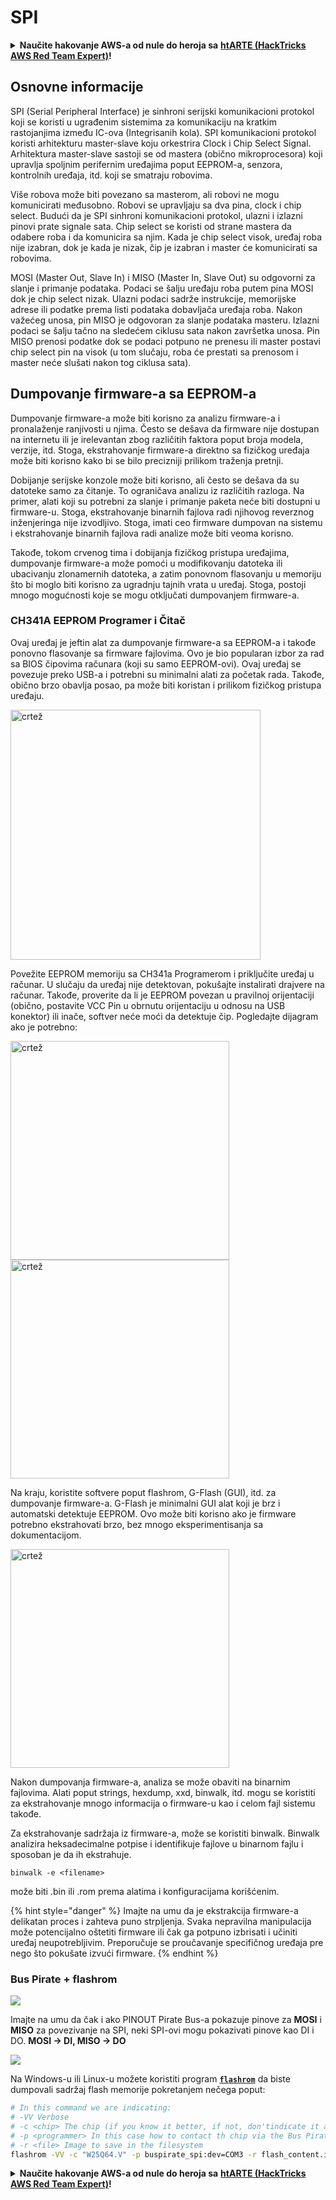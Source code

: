 # SPI

<details>

<summary><strong>Naučite hakovanje AWS-a od nule do heroja sa</strong> <a href="https://training.hacktricks.xyz/courses/arte"><strong>htARTE (HackTricks AWS Red Team Expert)</strong></a><strong>!</strong></summary>

Drugi načini podrške HackTricks-u:

* Ako želite da vidite svoju **kompaniju reklamiranu na HackTricks-u** ili **preuzmete HackTricks u PDF formatu** Proverite [**PLANOVE ZA PRIJAVU**](https://github.com/sponsors/carlospolop)!
* Nabavite [**zvanični PEASS & HackTricks swag**](https://peass.creator-spring.com)
* Otkrijte [**Porodicu PEASS**](https://opensea.io/collection/the-peass-family), našu kolekciju ekskluzivnih [**NFT-ova**](https://opensea.io/collection/the-peass-family)
* **Pridružite se** 💬 [**Discord grupi**](https://discord.gg/hRep4RUj7f) ili [**telegram grupi**](https://t.me/peass) ili nas **pratite** na **Twitteru** 🐦 [**@carlospolopm**](https://twitter.com/hacktricks\_live)**.**
* **Podelite svoje hakovanje trikove slanjem PR-ova na** [**HackTricks**](https://github.com/carlospolop/hacktricks) i [**HackTricks Cloud**](https://github.com/carlospolop/hacktricks-cloud) github repozitorijume.

</details>

## Osnovne informacije

SPI (Serial Peripheral Interface) je sinhroni serijski komunikacioni protokol koji se koristi u ugrađenim sistemima za komunikaciju na kratkim rastojanjima između IC-ova (Integrisanih kola). SPI komunikacioni protokol koristi arhitekturu master-slave koju orkestrira Clock i Chip Select Signal. Arhitektura master-slave sastoji se od mastera (obično mikroprocesora) koji upravlja spoljnim perifernim uređajima poput EEPROM-a, senzora, kontrolnih uređaja, itd. koji se smatraju robovima.

Više robova može biti povezano sa masterom, ali robovi ne mogu komunicirati međusobno. Robovi se upravljaju sa dva pina, clock i chip select. Budući da je SPI sinhroni komunikacioni protokol, ulazni i izlazni pinovi prate signale sata. Chip select se koristi od strane mastera da odabere roba i da komunicira sa njim. Kada je chip select visok, uređaj roba nije izabran, dok je kada je nizak, čip je izabran i master će komunicirati sa robovima.

MOSI (Master Out, Slave In) i MISO (Master In, Slave Out) su odgovorni za slanje i primanje podataka. Podaci se šalju uređaju roba putem pina MOSI dok je chip select nizak. Ulazni podaci sadrže instrukcije, memorijske adrese ili podatke prema listi podataka dobavljača uređaja roba. Nakon važećeg unosa, pin MISO je odgovoran za slanje podataka masteru. Izlazni podaci se šalju tačno na sledećem ciklusu sata nakon završetka unosa. Pin MISO prenosi podatke dok se podaci potpuno ne prenesu ili master postavi chip select pin na visok (u tom slučaju, roba će prestati sa prenosom i master neće slušati nakon tog ciklusa sata).

## Dumpovanje firmware-a sa EEPROM-a

Dumpovanje firmware-a može biti korisno za analizu firmware-a i pronalaženje ranjivosti u njima. Često se dešava da firmware nije dostupan na internetu ili je irelevantan zbog različitih faktora poput broja modela, verzije, itd. Stoga, ekstrahovanje firmware-a direktno sa fizičkog uređaja može biti korisno kako bi se bilo precizniji prilikom traženja pretnji.

Dobijanje serijske konzole može biti korisno, ali često se dešava da su datoteke samo za čitanje. To ograničava analizu iz različitih razloga. Na primer, alati koji su potrebni za slanje i primanje paketa neće biti dostupni u firmware-u. Stoga, ekstrahovanje binarnih fajlova radi njihovog reverznog inženjeringa nije izvodljivo. Stoga, imati ceo firmware dumpovan na sistemu i ekstrahovanje binarnih fajlova radi analize može biti veoma korisno.

Takođe, tokom crvenog tima i dobijanja fizičkog pristupa uređajima, dumpovanje firmware-a može pomoći u modifikovanju datoteka ili ubacivanju zlonamernih datoteka, a zatim ponovnom flasovanju u memoriju što bi moglo biti korisno za ugradnju tajnih vrata u uređaj. Stoga, postoji mnogo mogućnosti koje se mogu otključati dumpovanjem firmware-a.

### CH341A EEPROM Programer i Čitač

Ovaj uređaj je jeftin alat za dumpovanje firmware-a sa EEPROM-a i takođe ponovno flasovanje sa firmware fajlovima. Ovo je bio popularan izbor za rad sa BIOS čipovima računara (koji su samo EEPROM-ovi). Ovaj uređaj se povezuje preko USB-a i potrebni su minimalni alati za početak rada. Takođe, obično brzo obavlja posao, pa može biti koristan i prilikom fizičkog pristupa uređaju.

<img src="../../.gitbook/assets/board_image_ch341a.jpg" alt="crtež" width="400" align="center"/>

Povežite EEPROM memoriju sa CH341a Programerom i priključite uređaj u računar. U slučaju da uređaj nije detektovan, pokušajte instalirati drajvere na računar. Takođe, proverite da li je EEPROM povezan u pravilnoj orijentaciji (obično, postavite VCC Pin u obrnutu orijentaciju u odnosu na USB konektor) ili inače, softver neće moći da detektuje čip. Pogledajte dijagram ako je potrebno:

<img src="../../.gitbook/assets/connect_wires_ch341a.jpg" alt="crtež" width="350"/>

<img src="../../.gitbook/assets/eeprom_plugged_ch341a.jpg" alt="crtež" width="350"/>

Na kraju, koristite softvere poput flashrom, G-Flash (GUI), itd. za dumpovanje firmware-a. G-Flash je minimalni GUI alat koji je brz i automatski detektuje EEPROM. Ovo može biti korisno ako je firmware potrebno ekstrahovati brzo, bez mnogo eksperimentisanja sa dokumentacijom.

<img src="../../.gitbook/assets/connected_status_ch341a.jpg" alt="crtež" width="350"/>

Nakon dumpovanja firmware-a, analiza se može obaviti na binarnim fajlovima. Alati poput strings, hexdump, xxd, binwalk, itd. mogu se koristiti za ekstrahovanje mnogo informacija o firmware-u kao i celom fajl sistemu takođe.

Za ekstrahovanje sadržaja iz firmware-a, može se koristiti binwalk. Binwalk analizira heksadecimalne potpise i identifikuje fajlove u binarnom fajlu i sposoban je da ih ekstrahuje.
```
binwalk -e <filename>
```
<filename> može biti .bin ili .rom prema alatima i konfiguracijama korišćenim.

{% hint style="danger" %} Imajte na umu da je ekstrakcija firmware-a delikatan proces i zahteva puno strpljenja. Svaka nepravilna manipulacija može potencijalno oštetiti firmware ili čak ga potpuno izbrisati i učiniti uređaj neupotrebljivim. Preporučuje se proučavanje specifičnog uređaja pre nego što pokušate izvući firmware. {% endhint %}

### Bus Pirate + flashrom

![](<../../.gitbook/assets/image (907).png>)

Imajte na umu da čak i ako PINOUT Pirate Bus-a pokazuje pinove za **MOSI** i **MISO** za povezivanje na SPI, neki SPI-ovi mogu pokazivati pinove kao DI i DO. **MOSI -> DI, MISO -> DO**

![](<../../.gitbook/assets/image (357).png>)

Na Windows-u ili Linux-u možete koristiti program [**`flashrom`**](https://www.flashrom.org/Flashrom) da biste dumpovali sadržaj flash memorije pokretanjem nečega poput:
```bash
# In this command we are indicating:
# -VV Verbose
# -c <chip> The chip (if you know it better, if not, don'tindicate it and the program might be able to find it)
# -p <programmer> In this case how to contact th chip via the Bus Pirate
# -r <file> Image to save in the filesystem
flashrom -VV -c "W25Q64.V" -p buspirate_spi:dev=COM3 -r flash_content.img
```
<details>

<summary><strong>Naučite hakovanje AWS-a od nule do heroja sa</strong> <a href="https://training.hacktricks.xyz/courses/arte"><strong>htARTE (HackTricks AWS Red Team Expert)</strong></a><strong>!</strong></summary>

Drugi načini da podržite HackTricks:

* Ako želite da vidite **vašu kompaniju reklamiranu na HackTricks-u** ili **preuzmete HackTricks u PDF formatu** proverite [**PLANOVE ZA PRIJATELJE**](https://github.com/sponsors/carlospolop)!
* Nabavite [**zvanični PEASS & HackTricks swag**](https://peass.creator-spring.com)
* Otkrijte [**Porodicu PEASS**](https://opensea.io/collection/the-peass-family), našu kolekciju ekskluzivnih [**NFT-ova**](https://opensea.io/collection/the-peass-family)
* **Pridružite se** 💬 [**Discord grupi**](https://discord.gg/hRep4RUj7f) ili [**telegram grupi**](https://t.me/peass) ili nas **pratite** na **Twitteru** 🐦 [**@carlospolopm**](https://twitter.com/hacktricks\_live)**.**
* **Podelite svoje hakovanje trikove slanjem PR-ova na** [**HackTricks**](https://github.com/carlospolop/hacktricks) i [**HackTricks Cloud**](https://github.com/carlospolop/hacktricks-cloud) github repozitorijume.

</details>

